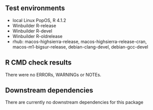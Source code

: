 ## Test environments

* local Linux PopOS, R 4.1.2
* Winbuilder R-release
* Winbuilder R-devel
* Winbuilder R-oldrelease
* rhub: macos-highsierra-release, macos-highsierra-release-cran,
      macos-m1-bigsur-release, debian-clang-devel,
      debian-gcc-devel

## R CMD check results

There were no ERRORs, WARNINGs or NOTEs.

## Downstream dependencies

There are currently no downstream dependencies for this package
